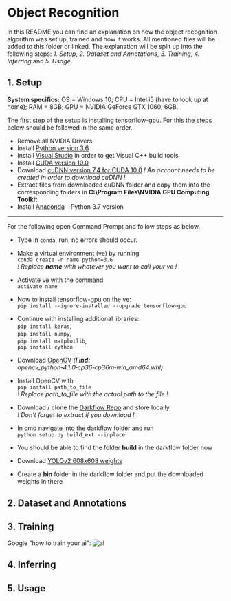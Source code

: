 # Object Recognition
In this README you can find an explanation on how the object recognition algorithm was set up, trained and how it works.
All mentioned files will be added to this folder or linked.
The explanation will be split up into the following steps:
*1. Setup*, *2. Dataset and Annotations*, *3. Training*, *4. Inferring* and *5. Usage*.

## 1. Setup
**System specifics:** OS = Windows 10; CPU = Intel i5 (have to look up at home); RAM = 8GB; GPU = NVIDIA GeForce GTX 1060, 6GB.
  
The first step of the setup is installing tensorflow-gpu. For this the steps below should be followed in the same order.
- Remove all NVIDIA Drivers
- Install [Python version 3.6](https://www.python.org/ftp/python/3.6.0/python-3.6.0-amd64-webinstall.exe)
- Install [Visual Studio](https://visualstudio.microsoft.com/de/vs/?rr=https%3A%2F%2Fwww.google.com%2F) in order to get Visual C++ build tools 
- Install [CUDA version 10.0](https://developer.nvidia.com/cuda-10.0-download-archive)
- Download [cuDNN version 7.4 for CUDA 10.0](https://developer.nvidia.com/rdp/cudnn-archive) *! An account needs to be created in order to download cuDNN !*
- Extract files from downloaded cuDNN folder and copy them into the corresponding folders in **C:\Program Files\NVIDIA GPU Computing Toolkit**
- Install [Anaconda](https://www.anaconda.com/distribution/) - Python 3.7 version

---
For the following open Command Prompt and follow steps as below.
- Type in `conda`, run, no errors should occur.
- Make a virtual environment (ve) by running <br>`conda create -n name python=3.6`  
*! Replace ***name*** with whatever you want to call your ve !*
- Activate ve with the command: <br>`activate name`
- Now to install tensorflow-gpu on the ve: <br>`pip install --ignore-installed --upgrade tensorflow-gpu`
- Continue with installing additional libraries: <br>
`pip install keras`, <br>
`pip install numpy`, <br>
`pip install matplotlib`, <br> 
`pip install cython`<br>
  
- Download [OpenCV](https://www.lfd.uci.edu/~gohlke/pythonlibs/) *(**Find:** opencv_python‑4.1.0‑cp36‑cp36m‑win_amd64.whl)*
- Install OpenCV with <br>`pip install path_to_file`<br> *! Replace path_to_file with the actual path to the file !* 
- Download / clone the [Darkflow Repo](https://github.com/thtrieu/darkflow) and store locally <br> *! Don't forget to extract if you download !*
- In cmd navigate into the darkflow folder and run <br>`python setup.py build_ext --inplace`
- You should be able to find the folder **build** in the darkflow folder now
- Download [YOLOv2 608x608 weights](https://pjreddie.com/darknet/yolov2/) 
- Create a **bin** folder in the darkflow folder and put the downloaded weights in there


## 2. Dataset and Annotations

## 3. Training
Google "how to train your ai":
![ai](https://pixel.nymag.com/imgs/daily/vulture/2019/02/19/19-how-to-train-dragon.w700.h700.jpg)
## 4. Inferring
## 5. Usage
